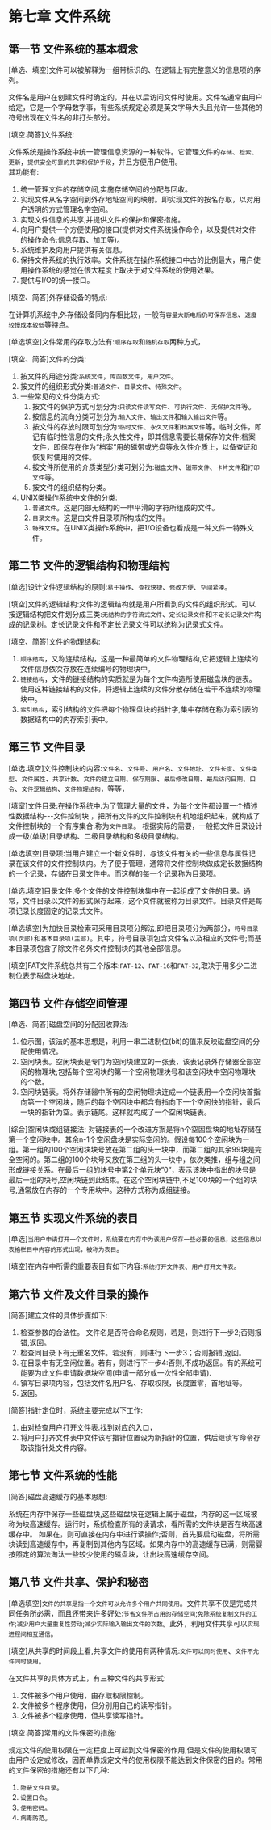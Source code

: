 # 第七章 文件系统

## 第一节 文件系统的基本概念

[单选、填空]文件可以被解释为一组带标识的、在逻辑上有完整意义的信息项的序列。

文件名是用户在创建文件时确定的，并在以后访问文件时使用。文件名通常由用户给定，它是一个字母数字事，有些系统规定必须是英文字母大头且允许一些其他的符号出现在文件名的非打头部分。

[填空.简答]文件系统:

文件系统是操作系统中统一管理信息资源的一种软件。它管理文件的`存储`、`检索`、`更新`，`提供安全可靠的共享和保护手段`，并且方便用户使用。  
其功能有:

1. 统一管理文件的存储空间,实施存储空间的分配与回收。
2. 实现文件从名字空间到外存地址空间的映射。即实现文件的按名存取，以对用户透明的方式管理名字空间。
3. 实现文件信息的共享,并提供文件的保护和保密措施。
4. 向用户提供一个方便使用的接口(提供对文件系统操作命令，以及提供对文件的操作命令:信息存取、加工等)。
5. 系统维护及向用户提供有关信息。
6. 保持文件系统的执行效率。文件系统在操作系统接口中古的比例最大，用户使用操作系统的感觉在很大程度上取决于对文件系统的使用效果。
7. 提供与I/O的统一接口。

[填空、简答]外存储设备的特点:

在计算机系统中,外存储设备同内存相比较，一般有`容量大断电后仍可保存信息`、`速度较慢成本较低`等特点。

[单选填空]文件常用的存取方法有:`顺序存取`和`随机存取`两种方式，

[填空、简答]文件的分类:

1. 按文件的用途分类:`系统文件`，`库函数文件`，`用户文件`。
2. 按文件的组织形式分类:`普通文件`、`目录文件`、`特殊文件`。
3. 一些常见的文件分类方式:
    1. 按文件的保护方式可划分为:`只读文件读写文件`、`可执行文件`、`无保护文件`等。
    2. 按信息的流向分类可划分为:`输入文件`、`输出文件`和`输入输出文件`等。
    3. 按文件的存放时限可划分为:`临时文件`、`永久文件`和`档案文件`等。临时文件，即记有临时性信息的文件;永久性文件，即其信息需要长期保存的文件;档案文件，即保存在作为“档案”用的磁带或光盘等永久性介质上，以备查证和恢复时使用的文件。
    4. 按文件所使用的介质类型分类可划分为:`磁盘文件`、`磁带文件`、`卡片文件`和`打印文件`等。
    5. 按文件的组织结构分类。
4. UNIX类操作系统中文件的分类:
    1. `普通文件`。这是内部无结构的一申平滑的字符所组成的文件。
    2. `目录文件`。这是由文件目录项所构成的文件。
    3. `特殊文件`。在UNIX类操作系统中，把1/O设备也看成是一种文件一特殊文件。

## 第二节 文件的逻辑结构和物理结构

[单选]设计文件逻辑结构的原则:`易于操作`、`查找快捷`、`修改方便`、`空间紧凑`。

[填空]文件的逻辑结构:文件的逻辑结构就是用户所看到的文件的组织形式。可以按逻辑结构把文件划分成三类:`无结构的字符流式文件`、`定长记录文件`和`不定长记录文件`构成的记录树。定长记录文件和不定长记录文件可以统称为记录式文件。

[填空、简答]文件的物理结构:

1. `顺序结构`，又称连续结构，这是一种最简单的文件物理结构,它把逻辑上连续的文件信息依次存放在连续编号的物理块中。
2. `链接结构`，文件的链接结构的实质就是为每个文件构造所使用磁盘块的链表。使用这种链接结构的文件，将逻辑上连续的文件分散存储在若干不连续的物理块中。
3. `索引结构`，索引结构的文件把每个物理盘块的指针字,集中存储在称为索引表的数据结构中的内存索引表中。

## 第三节 文件目录

[单选.填空]文件控制块的内容:`文件名`、`文件号`、`用户名`、`文件地址`、`文件长度`、`文件类型`、`文件属性`、`共享计数`、`文件的建立日期`、`保存期限`、`最后修改日期`、`最后访问日期`、`口令`、`文件逻辑结构`、`文件物理结构`，等等，

[填室]文件目录:在操作系统中.为了管理大量的文件，为每个文件都设置一个描述性数据结构---文件控制块 ，把所有文件的文件控制块有机地组织起来，就构成了文件控制块的一个有序集合.称为`文件目录`。
根据实际的需要，一般把文件目录设计成一级(单级)目录结构、二级目录结构和多级目录结构。

[单选填空]目录项:当用户建立一个新文件时，与该文件有关的一些信息与属性记录在该文件的文件控制块内。为了便于管理，通常将文件控制块做成定长数据结构的一个记录，存储在目录文件中。而这样的每一个记录称为目录项。

[单选.填空]目录文件:多个文件的文件控制块集中在一起组成了文件的目录。通常，文件目录以文件的形式保存起来，这个文件就被称为目录文件。目录文件是每项记录长度固定的记录式文件。

[单选填空]为加快目录检索可采用目录项分解法,即把目录项分为两部分，`符号目录项(次部)`和`基本目录项(主部)`。其中，符号目录项包含文件名以及相应的文件号;而基本目录项包含了除文件名外文件控制块的其他全部信息。

[填空]FAT文件系统总共有三个版本:`FAT-12`、`FAT-16`和`FAT-32`,取决于用多少二进制位表示磁盘块地址。

## 第四节 文件存储空间管理

[单选、简答]磁盘空间的分配回收算法:

1. 位示图，该法的基本思想是，利用一串二进制位(bit)的值来反映磁盘空间的分配使用情况。
2. 空闲块表。空闲块表是专门为空闲块建立的一张表，该表记录外存储器全部空闲的物理块;包括每个空闲块的第一个空闲物理块号和该空闲块中空闲物理块的个数。
3. 空闲块链表。将外存储器中所有的空闲物理块连成一个链表用一个空闲块首指向第一个空闲块，随后的每个空困块中都含有指向下一个空闲快的指针，最后一块的指针为空。表示链尾。这样就构成了一个空闲块链表。

[综合]空闲块或组链接法:
对链接表的一个改进方案是将n个空困盘块的地址存储在第一个空闲块中。其余n-1个空闲盘块是实际空闲的。假设每100个空闲块为一组。第一组的100个空闲块块号放在第二组的头一块中，而第二组的其余99块是完全空闲的。第二组的100个块号又放在第三组的头一块中，依次类推，组与组之间形成链接关系。在最后一组的块号中第2个单元块”0”，表示该块中指出的块号是最后一组的块号,空闲块链到此结束。在这个空闲块链中,不足100块的一个组的块号,通常放在内存的一个专用块中。这种方式称为成组链接。

## 第五节 实现文件系统的表目

[单选]`当用户申请打开一个文件时，系统要在内存中为该用户保存一些必要的信息，这些信息以表格栏目中内容的形式出现，被称为表目`。

[填空]在内存中所需的重要表目有如下内容:`系统打开文件表`、`用户打开文件表`。

## 第六节 文件及文件目录的操作

[简答]建立文件的具体步骤如下:

1. 检查参数的合法性。 文件名是否符合命名规则，若是，则进行下一步2;否则报错,返回。
2. 检查同目录下有无重名文件。若没有，则进行下一步3；否则报错,返回。
3. 在目录中有无空闲位置。若有，则进行下一步4:否则,不成功返回。有的系统可能要为此文件申请数据块空间(申请一部分或一次性全部申请).
4. 镇写目录项内容，包括文件名用户名、存取权限，长度置零，首地址等。
5. 返回。

[简答]指针定位时，系统主要完成以下工作:

1. 由对检查用户打开文件表.找到对应的入口，
2. 将用户打齐文件表中文件该写措针位置设为新指针的位置，供后继读写命令存取该指针处文件内容。

## 第七节 文件系统的性能

[简答]磁盘高速缓存的基本思想:

系统在内存中保存一些磁盘块,这些磁盘块在逻辑上属于磁盘，内存的这一区域被称为块高速缓存。运行时，系统检查所有的读请求，看所需的文件块是否在块高速缓存中。
如果在，则可直接在内存中进行读操作;否则，首先要启动磁盘，将所需块读到高速缓存中，再复制到其他内存区域。如果内存中的高速缓存已满，则需婴按照定的算法淘汰一些较少使用的磁盘块，让出块高速缓存空间。

## 第八节 文件共享、保护和秘密

[单选填空]`文件的共享是指一个文件可以允许多个用户共同使用`。文件共享不仅是完成共同任务所必需，而且还带来许多好处:`节省文件所占用的存储空间`;`免除系统复制文件的工作`;`减少用户大量重复性劳动`;`减少实际输入输出文件的次数`。此外，利用文件共享可以`实现进程间相互通信`。

[填空]从共享的时间段上看,共享文件的使用有两种情况:`文件可以同时使用`、`文件不允许同时使用`。

在文件共享的具体方式上，有三种文件的共享形式:

1. 文件被多个用户使用，由存取权限控制。
2. 文件被多个程序使用，但分别用自己的读写指针。
3. 文件被多个程序使用，但共享读写指针。

[填空.简答]常用的文件保密的措施:

规定文件的使用权限在一定程度上可起到文件保密的作用,但是文件的使用权限可由用户设定或修改，因而单靠规定文件的使用权限不能达到文件保密的目的。常用的文件保密的措施还有以下几种:

1. `隐蔽文件目录`。
2. `设置口令`。
3. `使用密码`。
4. `病毒防范`。
